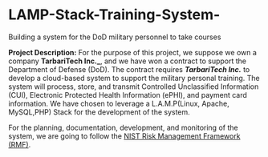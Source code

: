 # LAMP-Stack-Training-System-
Building a system for the DoD military personnel to take courses

**Project Description:** For the purpose of this project, we suppose we own a company **TarbariTech Inc._**, and we have won a contract to support the Department of Defense (DoD). The contract requires **_TarbariTech Inc._** to develop a cloud-based system to support the military personal training. The system will process, store, and transmit Controlled Unclassified Information (CUI), Electronic Protected Health Information (ePHI), and payment card information. We have chosen to leverage a L.A.M.P(Linux, Apache, MySQL,PHP) Stack for the development of the system.

For the planning, documentation, development, and monitoring of the system, we are going to follow the [NIST Risk Management Framework (RMF)](https://nvlpubs.nist.gov/nistpubs/SpecialPublications/NIST.SP.800-37r2.pdf).
